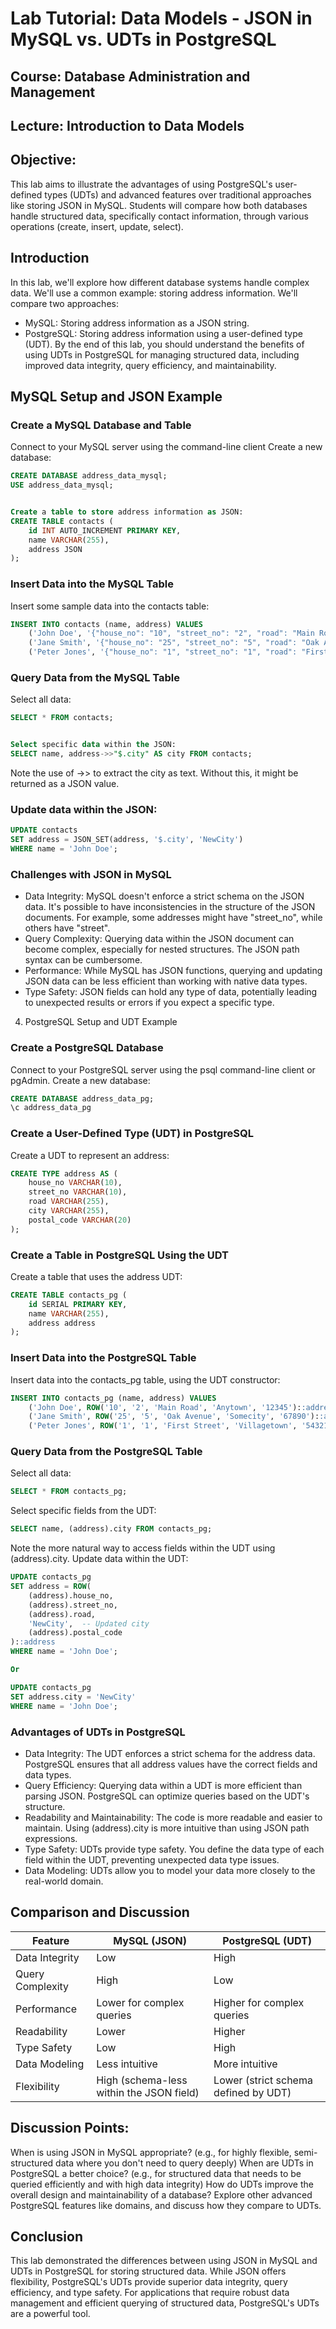 # Lab Tutorial: Data Models - JSON in MySQL vs. UDTs in PostgreSQL

## Course: Database Administration and Management
## Lecture: Introduction to Data Models
## Objective:
This lab aims to illustrate the advantages of using PostgreSQL's user-defined types (UDTs) and advanced features over traditional approaches like storing JSON in MySQL. Students will compare how both databases handle structured data, specifically contact information, through various operations (create, insert, update, select).

## Introduction

In this lab, we'll explore how different database systems handle complex data. We'll use a common example: storing address information. We'll compare two approaches:
- MySQL: Storing address information as a JSON string.
- PostgreSQL: Storing address information using a user-defined type (UDT).
By the end of this lab, you should understand the benefits of using UDTs in PostgreSQL for managing structured data, including improved data integrity, query efficiency, and maintainability.


## MySQL Setup and JSON Example

### Create a MySQL Database and Table
Connect to your MySQL server using the command-line client 
Create a new database:

```sql
CREATE DATABASE address_data_mysql;
USE address_data_mysql;


Create a table to store address information as JSON:
CREATE TABLE contacts (
    id INT AUTO_INCREMENT PRIMARY KEY,
    name VARCHAR(255),
    address JSON
);
```

###  Insert Data into the MySQL Table
Insert some sample data into the contacts table:

```sql
INSERT INTO contacts (name, address) VALUES
    ('John Doe', '{"house_no": "10", "street_no": "2", "road": "Main Road", "city": "Anytown", "postal_code": "12345"}'),
    ('Jane Smith', '{"house_no": "25", "street_no": "5", "road": "Oak Avenue", "city": "Somecity", "postal_code": "67890"}'),
    ('Peter Jones', '{"house_no": "1", "street_no": "1", "road": "First Street", "city": "Villagetown", "postal_code": "54321"}');
```

### Query Data from the MySQL Table 
Select all data:

```sql
SELECT * FROM contacts;


Select specific data within the JSON:
SELECT name, address->>"$.city" AS city FROM contacts;
```

Note the use of ->> to extract the city as text. Without this, it might be returned as a JSON value.

### Update data within the JSON:

```sql
UPDATE contacts
SET address = JSON_SET(address, '$.city', 'NewCity')
WHERE name = 'John Doe';
```

### Challenges with JSON in MySQL

- Data Integrity: MySQL doesn't enforce a strict schema on the JSON data. It's possible to have inconsistencies in the structure of the JSON documents. For example, some addresses might have "street_no", while others have "street".
- Query Complexity: Querying data within the JSON document can become complex, especially for nested structures. The JSON path syntax can be cumbersome.
- Performance: While MySQL has JSON functions, querying and updating JSON data can be less efficient than working with native data types.
- Type Safety: JSON fields can hold any type of data, potentially leading to unexpected results or errors if you expect a specific type.

4. PostgreSQL Setup and UDT Example
### Create a PostgreSQL Database
Connect to your PostgreSQL server using the psql command-line client or pgAdmin.
Create a new database:
```sql
CREATE DATABASE address_data_pg;
\c address_data_pg
```

### Create a User-Defined Type (UDT) in PostgreSQL

Create a UDT to represent an address:

```sql
CREATE TYPE address AS (
    house_no VARCHAR(10),
    street_no VARCHAR(10),
    road VARCHAR(255),
    city VARCHAR(255),
    postal_code VARCHAR(20)
);
```

### Create a Table in PostgreSQL Using the UDT
Create a table that uses the address UDT:

```sql
CREATE TABLE contacts_pg (
    id SERIAL PRIMARY KEY,
    name VARCHAR(255),
    address address
);
```

### Insert Data into the PostgreSQL Table
Insert data into the contacts_pg table, using the UDT constructor:

```sql
INSERT INTO contacts_pg (name, address) VALUES
    ('John Doe', ROW('10', '2', 'Main Road', 'Anytown', '12345')::address),
    ('Jane Smith', ROW('25', '5', 'Oak Avenue', 'Somecity', '67890')::address),
    ('Peter Jones', ROW('1', '1', 'First Street', 'Villagetown', '54321')::address);
```

### Query Data from the PostgreSQL Table

Select all data:

```sql
SELECT * FROM contacts_pg;
```

Select specific fields from the UDT:

```sql
SELECT name, (address).city FROM contacts_pg;
```

Note the more natural way to access fields within the UDT using (address).city.
Update data within the UDT:

```sql
UPDATE contacts_pg
SET address = ROW(
    (address).house_no,
    (address).street_no,
    (address).road,
    'NewCity',  -- Updated city
    (address).postal_code
)::address
WHERE name = 'John Doe';

Or

UPDATE contacts_pg
SET address.city = 'NewCity'
WHERE name = 'John Doe';
```

### Advantages of UDTs in PostgreSQL
- Data Integrity: The UDT enforces a strict schema for the address data. PostgreSQL ensures that all address values have the correct fields and data types.
- Query Efficiency: Querying data within a UDT is more efficient than parsing JSON. PostgreSQL can optimize queries based on the UDT's structure.
- Readability and Maintainability: The code is more readable and easier to maintain. Using (address).city is more intuitive than using JSON path expressions.
- Type Safety: UDTs provide type safety. You define the data type of each field within the UDT, preventing unexpected data type issues.
- Data Modeling: UDTs allow you to model your data more closely to the real-world domain.

## Comparison and Discussion
| Feature          | MySQL (JSON)                               | PostgreSQL (UDT)                               |
| ---------------- | ------------------------------------------ | ----------------------------------------------- |
| Data Integrity   | Low                                        | High                                              |
| Query Complexity | High                                        | Low                                               |
| Performance      | Lower for complex queries                    | Higher for complex queries                    |
| Readability      | Lower                                        | Higher                                            |
| Type Safety      | Low                                        | High                                              |
| Data Modeling    | Less intuitive                             | More intuitive                                 |
| Flexibility      | High (schema-less within the JSON field) | Lower (strict schema defined by UDT)            |

## Discussion Points:
When is using JSON in MySQL appropriate? (e.g., for highly flexible, semi-structured data where you don't need to query deeply)
When are UDTs in PostgreSQL a better choice? (e.g., for structured data that needs to be queried efficiently and with high data integrity)
How do UDTs improve the overall design and maintainability of a database?
Explore other advanced PostgreSQL features like domains, and discuss how they compare to UDTs.
## Conclusion
This lab demonstrated the differences between using JSON in MySQL and UDTs in PostgreSQL for storing structured data. While JSON offers flexibility, PostgreSQL's UDTs provide superior data integrity, query efficiency, and type safety. For applications that require robust data management and efficient querying of structured data, PostgreSQL's UDTs are a powerful tool.
